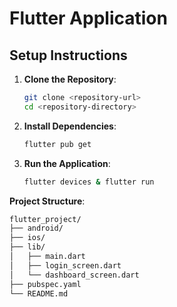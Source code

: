 # Flutter Application

## Setup Instructions

1. **Clone the Repository**:
   ```sh
   git clone <repository-url>
   cd <repository-directory>
2. **Install Dependencies**:
   ```sh
   flutter pub get
3. **Run the Application**:
   ```sh
   flutter devices & flutter run
  **Project Structure**:
   ```sh
   flutter_project/
├── android/
├── ios/
├── lib/
│   ├── main.dart
│   ├── login_screen.dart
│   └── dashboard_screen.dart
├── pubspec.yaml
└── README.md


   



